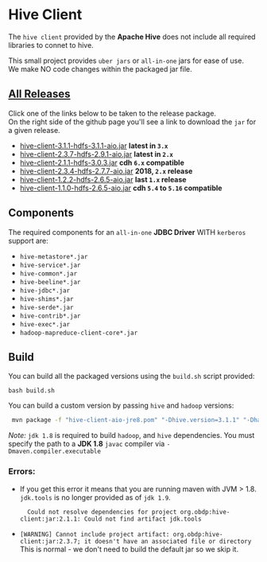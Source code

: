 # Hive Client
The `hive client` provided by the **Apache Hive** does not include all required libraries to connet to hive.

This small project provides `uber jars` or `all-in-one` jars for ease of use.  
We make NO code changes within the packaged jar file.

## [All Releases](https://github.com/OpenBigDataPlatform/hive-jdbc-all-in-one/packages/549502/versions)

 Click one of the links below to be taken to the release package.  
 On the right side of the github page you'll see a link to download the `jar` for a given release.

- [hive-client-3.1.1-hdfs-3.1.1-aio.jar](https://github.com/OpenBigDataPlatform/hive-jdbc-all-in-one/packages/549502?version=hive-client-3.1.1-hdfs-3.1.1-aio)
  **latest in `3.x`**
- [hive-client-2.3.7-hdfs-2.9.1-aio.jar](https://github.com/OpenBigDataPlatform/hive-jdbc-all-in-one/packages/549502?version=hive-client-2.3.7-hdfs-2.9.1-aio) 
  **latest in `2.x`**
- [hive-client-2.1.1-hdfs-3.0.3.jar]()
  **cdh `6.x` compatible**
- [hive-client-2.3.4-hdfs-2.7.7-aio.jar](https://github.com/OpenBigDataPlatform/hive-jdbc-all-in-one/packages/549502?version=hive-client-2.3.4-hdfs-2.7.7-aio) 
  **2018, `2.x` release**
- [hive-client-1.2.2-hdfs-2.6.5-aio.jar](https://github.com/OpenBigDataPlatform/hive-jdbc-all-in-one/packages/549502?version=hive-client-1.2.2-hdfs-2.6.5-aio)
  **last `1.x` release**
- [hive-client-1.1.0-hdfs-2.6.5-aio.jar](https://github.com/OpenBigDataPlatform/hive-jdbc-all-in-one/packages/549502?version=hive-client-1.1.0-hdfs-2.6.5-aio) 
  **cdh `5.4` to `5.16` compatible**

## Components
The required components for an `all-in-one` **JDBC Driver** WITH `kerberos` support are:
- `hive-metastore*.jar`
- `hive-service*.jar`
- `hive-common*.jar`
- `hive-beeline*.jar`
- `hive-jdbc*.jar`
- `hive-shims*.jar`
- `hive-serde*.jar`
- `hive-contrib*.jar`
- `hive-exec*.jar`
- `hadoop-mapreduce-client-core*.jar`


## Build

You can build all the packaged versions using the `build.sh` script provided:
```
bash build.sh
```

You can build a custom version by passing `hive` and `hadoop` versions:
```bash
 mvn package -f "hive-client-aio-jre8.pom" "-Dhive.version=3.1.1" "-Dhadoop.version=3.1.1" "-Dmaven.compiler.executable=/usr/lib/jvm/java-8-openjdk-amd64/bin/javac"
```
*Note:* `jdk 1.8` is required to build `hadoop`, and `hive` dependencies.
You must specify the path to a **JDK 1.8** `javac` compiler via `-Dmaven.compiler.executable`

### Errors:
- If you get this error it means that you are running maven with JVM > 1.8.
  `jdk.tools` is no longer provided as of `jdk 1.9`.

        Could not resolve dependencies for project org.obdp:hive-client:jar:2.1.1: Could not find artifact jdk.tools

- `[WARNING] Cannot include project artifact: org.obdp:hive-client:jar:2.3.7; it doesn't have an associated file or directory`  
  This is normal - we don't need to build the default jar so we skip it.